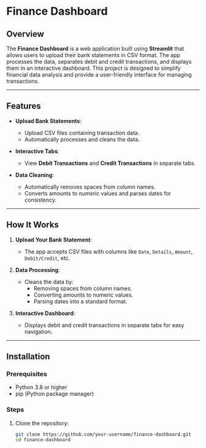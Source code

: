 # Finance Dashboard

## Overview
The **Finance Dashboard** is a web application built using **Streamlit** that allows users to upload their bank statements in CSV format. The app processes the data, separates debit and credit transactions, and displays them in an interactive dashboard. This project is designed to simplify financial data analysis and provide a user-friendly interface for managing transactions.

---

## Features
- **Upload Bank Statements**:
  - Upload CSV files containing transaction data.
  - Automatically processes and cleans the data.

- **Interactive Tabs**:
  - View **Debit Transactions** and **Credit Transactions** in separate tabs.

- **Data Cleaning**:
  - Automatically removes spaces from column names.
  - Converts amounts to numeric values and parses dates for consistency.

---

## How It Works
1. **Upload Your Bank Statement**:
   - The app accepts CSV files with columns like `Date`, `Details`, `Amount`, `Debit/Credit`, etc.

2. **Data Processing**:
   - Cleans the data by:
     - Removing spaces from column names.
     - Converting amounts to numeric values.
     - Parsing dates into a standard format.

3. **Interactive Dashboard**:
   - Displays debit and credit transactions in separate tabs for easy navigation.

---

## Installation

### Prerequisites
- Python 3.8 or higher
- pip (Python package manager)

### Steps
1. Clone the repository:
   ```bash
   git clone https://github.com/your-username/finance-dashboard.git
   cd finance-dashboard